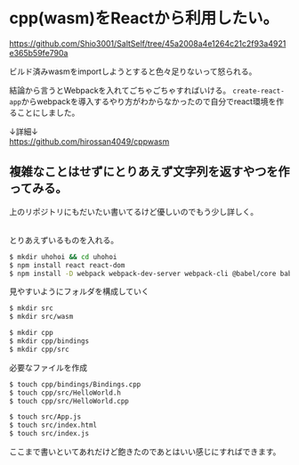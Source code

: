# cpp(wasm)をReactから利用したい。

https://github.com/Shio3001/SaltSelf/tree/45a2008a4e1264c21c2f93a4921e365b59fe790a

ビルド済みwasmをimportしようとすると色々足りないって怒られる。


結論から言うとWebpackを入れてごちゃごちゃすればいける。
`create-react-app`からwebpackを導入するやり方がわからなかったので自分でreact環境を作ることにしました。

↓詳細↓<br/>
https://github.com/hirossan4049/cppwasm



## 複雑なことはせずにとりあえず文字列を返すやつを作ってみる。

上のリポジトリにもだいたい書いてるけど優しいのでもう少し詳しく。
<br/><br/>

とりあえずいるものを入れる。

```bash
$ mkdir uhohoi && cd uhohoi
$ npm install react react-dom
$ npm install -D webpack webpack-dev-server webpack-cli @babel/core babel-loader @babel/preset-react html-webpack-plugin file-loader path-browserify
```

見やすいようにフォルダを構成していく

```bash
$ mkdir src
$ mkdir src/wasm

$ mkdir cpp
$ mkdir cpp/bindings
$ mkdir cpp/src
```

必要なファイルを作成

```bash
$ touch cpp/bindings/Bindings.cpp
$ touch cpp/src/HelloWorld.h
$ touch cpp/src/HelloWorld.cpp

$ touch src/App.js
$ touch src/index.html
$ touch src/index.js
```

ここまで書いといてあれだけど飽きたのであとはいい感じにすればできます。
